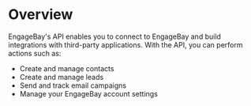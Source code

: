 # Overview

EngageBay's API enables you to connect to EngageBay and build integrations with
third-party applications. With the API, you can perform actions such as:

- Create and manage contacts
- Create and manage leads
- Send and track email campaigns
- Manage your EngageBay account settings
